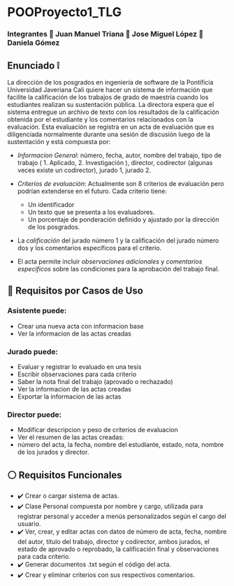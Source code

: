 # POOProyecto1_TLG

### Integrantes :adult: Juan Manuel Triana :adult: Jose Miguel López :woman: Daniela Gómez
 
## Enunciado :grey_exclamation:	

La dirección de los posgrados en ingeniería de software de la Pontificia Universidad Javeriana Cali quiere hacer un sistema de información que facilite la calificación de los trabajos de grado de maestría cuando los estudiantes realizan su sustentación pública. La directora espera que el sistema entregue un archivo de texto con los resultados de la 
calificación obtenida por el estudiante y los comentarios relacionados con la evaluación. Esta evaluación se registra en un acta de evaluación que es diligenciada normalmente durante una sesión de discusión luego de la sustentación  y está compuesta por:

- *Informacion General*: número, fecha, autor, nombre del trabajo, tipo de trabajo ( 1. Aplicado, 2. Investigación ), director, 
codirector (algunas veces existe un codirector), jurado 1, jurado 2.

- *Criterios de evaluación*: Actualmente son 8 criterios de evaluación pero podrían extenderse en el futuro. Cada criterio tiene:
    - Un identificador
    - Un texto que se presenta a los evaluadores.
    - Un porcentaje de ponderación definido y ajustado por la dirección de los posgrados.

- La *calificación* del jurado número 1 y la calificación del jurado número dos y los comentarios específicos para el criterio. 

- El acta permite incluir *observaciones adicionales* y *comentarios específicos* sobre las condiciones para la aprobación del trabajo final.

## :speech_balloon: Requisitos por Casos de Uso
### Asistente puede:
-	Crear una nueva acta con informacion base 
-	Ver la informacion de las actas creadas
### Jurado puede:
-	Evaluar y registrar lo evaluado en una tesis
-	Escribir observaciones para cada criterio
-	Saber la nota final del trabajo (aprovado o rechazado)
-	Ver la informacion de las actas creadas
- Exportar la informacion de las actas
### Director puede:
-	Modificar descripcion y peso de criterios de evaluacion
-	Ver el resumen de las actas creadas:
  - número del acta, la fecha, nombre del estudiante, estado, nota, nombre de los jurados y director.

## :white_circle: Requisitos Funcionales
-	:heavy_check_mark: Crear o cargar sistema de actas.
-	:heavy_check_mark: Clase Personal compuesta por nombre y cargo, utilizada para registrar personal y acceder a menús personalizados según el cargo del usuario.
-	:heavy_check_mark: Ver, crear, y editar actas con datos de número de acta, fecha, nombre del autor, título del trabajo, director y codirector, ambos jurados, el estado de aprovado o reprobado, la calificación final y observaciones para cada criterio. 
-	:heavy_check_mark: Generar documentos .txt según el código del acta.
-	:heavy_check_mark: Crear y eliminar criterios con sus respectivos comentarios. 


